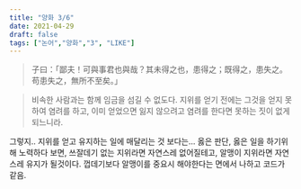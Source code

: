 ```yaml
---
title: "양화 3/6"
date: 2021-04-29
draft: false
tags: ["논어","양화","3", "LIKE"]
---
```


> 子曰：「鄙夫！可與事君也與哉？其未得之也，患得之；既得之，患失之。苟患失之，無所不至矣。」

> 비속한 사람과는 함께 임금을 섬길 수 없도다. 지위를 얻기 전에는 그것을 얻지 못하여 염려를 하고, 이미 얻었으면 잃지 않으려고 염려를 한다면 못하는 짓이 없게 되느니라.

그렇지.. 지위를 얻고 유지하는 일에 매달리는 것 보다는... 옳은 판단, 옳은 일을 하기위해 노력하다 보면, 쓰잘데기 없는 지위라면 자연스레 없어질테고, 알맹이 지위라면 자연스레 유지가 될것이다. 껍데기보다 알맹이를 중요시 해야한다는 면에서 나하고 코드가 같음.
